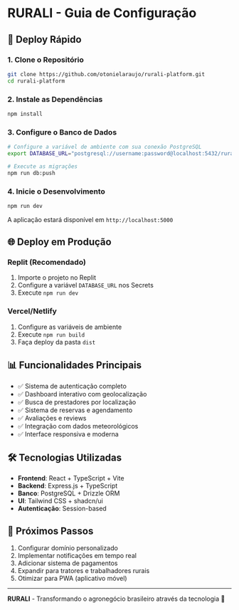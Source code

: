 # RURALI - Guia de Configuração

## 🚀 Deploy Rápido

### 1. Clone o Repositório
```bash
git clone https://github.com/otonielaraujo/rurali-platform.git
cd rurali-platform
```

### 2. Instale as Dependências
```bash
npm install
```

### 3. Configure o Banco de Dados
```bash
# Configure a variável de ambiente com sua conexão PostgreSQL
export DATABASE_URL="postgresql://username:password@localhost:5432/rurali"

# Execute as migrações
npm run db:push
```

### 4. Inicie o Desenvolvimento
```bash
npm run dev
```

A aplicação estará disponível em `http://localhost:5000`

## 🌐 Deploy em Produção

### Replit (Recomendado)
1. Importe o projeto no Replit
2. Configure a variável `DATABASE_URL` nos Secrets
3. Execute `npm run dev`

### Vercel/Netlify
1. Configure as variáveis de ambiente
2. Execute `npm run build`
3. Faça deploy da pasta `dist`

## 📊 Funcionalidades Principais

- ✅ Sistema de autenticação completo
- ✅ Dashboard interativo com geolocalização
- ✅ Busca de prestadores por localização
- ✅ Sistema de reservas e agendamento
- ✅ Avaliações e reviews
- ✅ Integração com dados meteorológicos
- ✅ Interface responsiva e moderna

## 🛠️ Tecnologias Utilizadas

- **Frontend**: React + TypeScript + Vite
- **Backend**: Express.js + TypeScript
- **Banco**: PostgreSQL + Drizzle ORM
- **UI**: Tailwind CSS + shadcn/ui
- **Autenticação**: Session-based

## 📱 Próximos Passos

1. Configurar domínio personalizado
2. Implementar notificações em tempo real
3. Adicionar sistema de pagamentos
4. Expandir para tratores e trabalhadores rurais
5. Otimizar para PWA (aplicativo móvel)

---

**RURALI** - Transformando o agronegócio brasileiro através da tecnologia 🌱